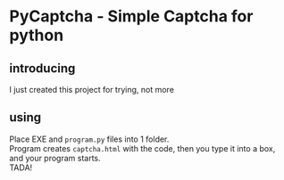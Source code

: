 # PyCaptcha - Simple Captcha for python
## introducing
I just created this project for trying, not more
## using
Place EXE and `program.py` files into 1 folder.</br>Program creates `captcha.html` with the code, then you type it into a box, and your program starts.</br>TADA!
